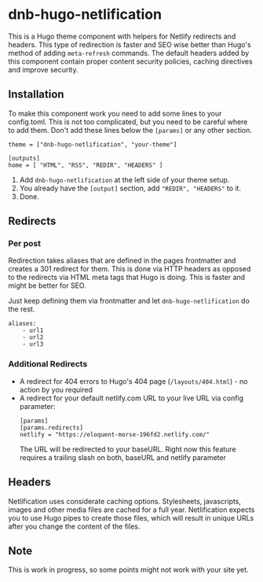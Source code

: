 # dnb-hugo-netlification

This is a Hugo theme component with helpers for Netlify redirects and headers. This type of redirection is faster and SEO wise better than Hugo's method of adding `meta-refresh` commands. The default headers added by this component contain proper content security policies, caching directives and improve security. 

## Installation

To make this component work you need to add some lines to your config.toml. This is not too complicated, but you need to be careful where to add them. Don't add these lines below the `[params]` or any other section. 

```
theme = ["dnb-hugo-netlification", "your-theme"]

[outputs]
home = [ "HTML", "RSS", "REDIR", "HEADERS" ]
```

1. Add `dnb-hugo-netlification` at the left side of your theme setup. 
2. You already have the `[output]` section, add `"REDIR", "HEADERS"` to it.
3. Done.

## Redirects

### Per post

Redirection takes aliases that are defined in the pages frontmatter and creates a 301 redirect for them. This is done via HTTP headers as opposed to the redirects via HTML meta tags that Hugo is doing. This is faster and might be better for SEO.

Just keep defining them via frontmatter and let `dnb-hugo-netlification` do the rest. 

```
aliases:
    - url1
    - url2
    - url3
```

### Additional Redirects

- A redirect for 404 errors to Hugo's 404 page (`/layouts/404.html`) - no action by you required
- A redirect for your default netlify.com URL to your live URL via config parameter:
  ```
  [params]
  [params.redirects]
  netlify = "https://eloquent-morse-196fd2.netlify.com/"
  ```
  The URL will be redirected to your baseURL.
  Right now this feature requires a trailing slash on both, baseURL and netlify parameter

## Headers

Netlification uses considerate caching options. Stylesheets, javascripts, images and other media files are cached for a full year. Netlification expects you to use Hugo pipes to create those files, which will result in unique URLs after you change the content of the files. 

## Note

This is work in progress, so some points might not work with your site yet. 
